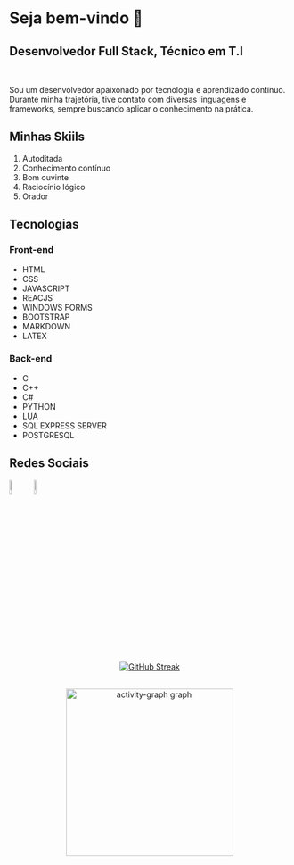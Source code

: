 # Seja bem-vindo 👋

<h2><strong>Desenvolvedor Full Stack, Técnico em T.I</strong></h2>
<br>

<p align="justtify">Sou um desenvolvedor apaixonado por tecnologia e aprendizado contínuo. Durante minha trajetória, tive contato com diversas linguagens e frameworks, sempre buscando aplicar o conhecimento na prática.</p>

## Minhas Skiils

<div align="justify">
  <ol>
      <li>Autoditada</li>
      <li>Conhecimento contínuo</li>
      <li>Bom ouvinte</li>
      <li>Raciocínio lógico</li>
      <li>Orador</li>
  </ol>
</div>

## Tecnologias

### Front-end
- HTML
- CSS
- JAVASCRIPT
- REACJS
- WINDOWS FORMS
- BOOTSTRAP
- MARKDOWN
- LATEX

### Back-end
- C
- C++
- C#
- PYTHON
- LUA
- SQL EXPRESS SERVER
- POSTGRESQL

## Redes Sociais
<div align="left">
    <a href="www.linkedin.com/in/guilhermepereirafonseca"><img src="https://upload.wikimedia.org/wikipedia/commons/thumb/f/f8/LinkedIn_icon_circle.svg/1200px-LinkedIn_icon_circle.svg.png" width="8%"></a>
      <a href="https://www.instagram.com/_guilhermepereirafonseca/"><img src="https://cdn4.iconfinder.com/data/icons/social-messaging-ui-color-shapes-2-free/128/social-instagram-new-circle-512.png" width="8%"></a>
</div>

<div align="center">
    
[![GitHub Streak](https://github-readme-streak-stats.herokuapp.com?user=Guilhermepereirafonseca&theme=dark&locale=pt_BR&date_format=j%2Fn%5B%2FY%5D)](https://git.io/streak-stats) <br>

</div> <br>

<div align="center">
  <img src="https://github-readme-activity-graph.vercel.app/graph?username=Guilhermepereirafonseca&radius=16&theme=react&area=true&order=5" height="300" alt="activity-graph graph"  /> <br>
</div> <br>
